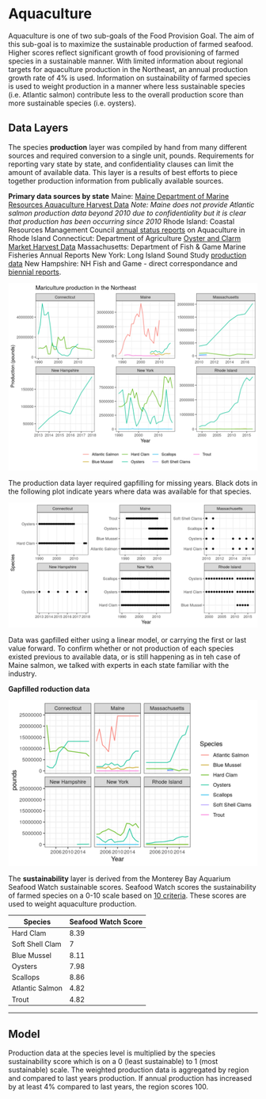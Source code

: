 # Aquaculture

Aquaculture is one of two sub-goals of the Food Provision Goal. The aim of this sub-goal is to maximize the sustainable production of farmed seafood. Higher scores reflect significant growth of food provisioning of farmed species in a sustainable manner. With limited information about regional targets for aquaculture production in the Northeast, an annual production growth rate of 4% is used. Information on sustainability of farmed species is used to weight production in a manner where less sustainable species (i.e. Atlantic salmon) contribute less to the overall production score than more sustainable species (i.e. oysters).

## Data Layers

The species **production** layer was compiled by hand from many different sources and required conversion to a single unit, pounds. Requirements for reporting vary state by state, and confidentiality clauses can limit the amount of available data. This layer is a results of best efforts to piece together production information from publically available sources.

**Primary data sources by state**
Maine: [Maine Department of Marine Resources Aquaculture Harvest Data](https://www.maine.gov/dmr/aquaculture/harvestdata/index.html)
*Note: Maine does not provide Atlantic salmon production data beyond 2010 due to confidentiality but it is clear that production has been occurring since 2010*
Rhode Island: Coastal Resources Management Council [annual status reports](http://www.crmc.ri.gov/aquaculture.html) on Aquaculture in Rhode Island
Connecticut: Department of Agriculture [Oyster and Clarm Market Harvest Data](https://portal.ct.gov/DOAG/Aquaculture1/Aquaculture/Oyster-and-Clam-Market-Harvest-Data)
Massachusetts: Department of Fish & Game Marine Fisheries Annual Reports
New York: Long Island Sound Study [production data](http://longislandsoundstudy.net/ecosystem-target-indicators/shellfish-harvested/)
New Hampshire: NH Fish and Game - direct correspondance and [biennial reports](https://wildlife.state.nh.us/about/biennial-reports.html).

![](https://github.com/OHI-Northeast/ne-prep/blob/gh-pages/prep/mar/figs/prod_by_species-1.png)

The production data layer required gapfilling for missing years. Black dots in the following plot indicate years where data was available for that species.

![](https://github.com/OHI-Northeast/ne-prep/blob/gh-pages/prep/mar/figs/missing_years-1.png)

Data was gapfilled either using a linear model, or carrying the first or last value forward. To confirm whether or not production of each species existed previous to available data, or is still happening as in teh case of Maine salmon, we talked with experts in each state familiar with the industry.

**Gapfilled roduction data**

![](https://github.com/OHI-Northeast/ne-prep/blob/gh-pages/prep/mar/figs/gapfilled_production-1.png)

The **sustainability** layer is derived from the Monterey Bay Aquarium Seafood Watch sustainable scores. Seafood Watch scores the sustainability of farmed species on a 0-10 scale based on [10 criteria](https://www.seafoodwatch.org/-/m/sfw/pdf/criteria/aquaculture/mba_seafood%20watch_aquaculture%20standard_version%20a2.pdf?la=en). These scores are used to weight aquaculture production.

|Species|Seafood Watch Score|
|---|---|
|Hard Clam|8.39|
|Soft Shell Clam|7|
|Blue Mussel|8.11|
|Oysters|7.98|
|Scallops|8.86|
|Atlantic Salmon|4.82|
|Trout|4.82|

---

## Model

Production data at the species level is multiplied by the species sustainability score which is on a 0 (least sustainable) to 1 (most sustainable) scale. The weighted production data is aggregated by region and compared to last years production. If annual production has increased by at least 4% compared to last years, the region scores 100. 


